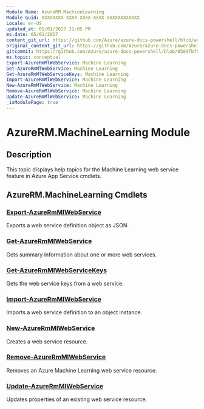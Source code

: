 ```yaml
---
Module Name: AzureRM.MachineLearning
Module Guid: XXXXXXXX-XXXX-XXXX-XXXX-XXXXXXXXXXXX
Locale: en-US
updated_at: 05/01/2017 21:05 PM
ms.date: 05/01/2017
content_git_url: https://github.com/Azure/azure-docs-powershell/blob/anne052617/azureps-cmdlets-docs/ResourceManager/AzureRM.MachineLearning/v0.9.2.1/AzureRM.MachineLearning.md
original_content_git_url: https://github.com/Azure/azure-docs-powershell/blob/anne052617/azureps-cmdlets-docs/ResourceManager/AzureRM.MachineLearning/v0.9.2.1/AzureRM.MachineLearning.md
gitcommit: https://github.com/Azure/azure-docs-powershell/blob/0589fbf53d27e39e0cf445261d29c64fb0859d62
ms.topic: conceptual
Export-AzureRmMlWebService: Machine Learning
Get-AzureRmMlWebService: Machine Learning
Get-AzureRmMlWebServiceKeys: Machine Learning
Import-AzureRmMlWebService: Machine Learning
New-AzureRmMlWebService: Machine Learning
Remove-AzureRmMlWebService: Machine Learning
Update-AzureRmMlWebService: Machine Learning
_isModulePage: true
---
```


# AzureRM.MachineLearning Module
## Description
This topic displays help topics for the Machine Learning web service feature in Azure App Service cmdlets.

## AzureRM.MachineLearning Cmdlets
### [Export-AzureRmMlWebService](Export-AzureRmMlWebService.md)
Exports a web service definition object as JSON.

### [Get-AzureRmMlWebService](Get-AzureRmMlWebService.md)
Gets summary information about one or more web services.

### [Get-AzureRmMlWebServiceKeys](Get-AzureRmMlWebServiceKeys.md)
Gets the web service keys from a web service.

### [Import-AzureRmMlWebService](Import-AzureRmMlWebService.md)
Imports a web service definition to an object instance.

### [New-AzureRmMlWebService](New-AzureRmMlWebService.md)
Creates a web service resource.

### [Remove-AzureRmMlWebService](Remove-AzureRmMlWebService.md)
Removes an Azure Machine Learning web service resource.

### [Update-AzureRmMlWebService](Update-AzureRmMlWebService.md)
Updates properties of an existing web service resource.

